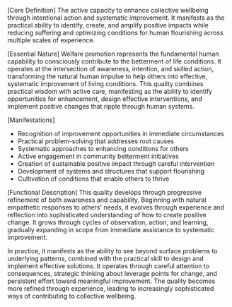 [Core Definition]
The active capacity to enhance collective wellbeing through intentional action and systematic improvement. It manifests as the practical ability to identify, create, and amplify positive impacts while reducing suffering and optimizing conditions for human flourishing across multiple scales of experience.

[Essential Nature]
Welfare promotion represents the fundamental human capability to consciously contribute to the betterment of life conditions. It operates at the intersection of awareness, intention, and skilled action, transforming the natural human impulse to help others into effective, systematic improvement of living conditions. This quality combines practical wisdom with active care, manifesting as the ability to identify opportunities for enhancement, design effective interventions, and implement positive changes that ripple through human systems.

[Manifestations]
- Recognition of improvement opportunities in immediate circumstances
- Practical problem-solving that addresses root causes
- Systematic approaches to enhancing conditions for others
- Active engagement in community betterment initiatives
- Creation of sustainable positive impact through careful intervention
- Development of systems and structures that support flourishing
- Cultivation of conditions that enable others to thrive

[Functional Description]
This quality develops through progressive refinement of both awareness and capability. Beginning with natural empathetic responses to others' needs, it evolves through experience and reflection into sophisticated understanding of how to create positive change. It grows through cycles of observation, action, and learning, gradually expanding in scope from immediate assistance to systematic improvement.

In practice, it manifests as the ability to see beyond surface problems to underlying patterns, combined with the practical skill to design and implement effective solutions. It operates through careful attention to consequences, strategic thinking about leverage points for change, and persistent effort toward meaningful improvement. The quality becomes more refined through experience, leading to increasingly sophisticated ways of contributing to collective wellbeing.